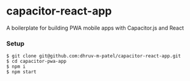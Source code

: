 # capacitor-react-app

A boilerplate for building PWA mobile apps with Capacitor.js and React

### Setup

```
$ git clone git@github.com:dhruv-m-patel/capacitor-react-app.git
$ cd capacitor-pwa-app
$ npm i
$ npm start
```
